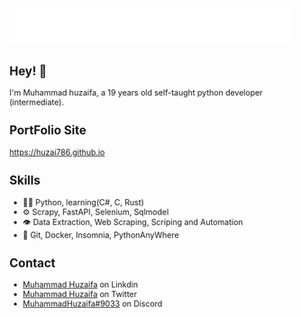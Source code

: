 <h1 align="center">
  <img src="https://github.com/huzai786/huzai786/blob/c2ac1c5af6b3873193afb456fcba84fb2de3125a/name.svg" alt="Muhammad Huzaifa" />
</h1>


## Hey! 👋
I'm Muhammad huzaifa, a 19 years old self-taught python developer (intermediate).

## PortFolio Site
https://huzai786.github.io

## Skills
- 👨‍💻 Python, learning(C#, C, Rust)
- ⚙️ Scrapy, FastAPI, Selenium, Sqlmodel 
- 👁️ Data Extraction, Web Scraping, Scriping and Automation
- 💽 Git, Docker, Insomnia, PythonAnyWhere

## Contact
- [Muhammad Huzaifa](https://www.linkedin.com/in/muhammad-huzaifa-a9697a1b7) on Linkdin
- [Muhammad Huzaifa](https://twitter.com/huzaifa09007140) on Twitter
- [MuhammadHuzaifa#9033](./) on Discord

